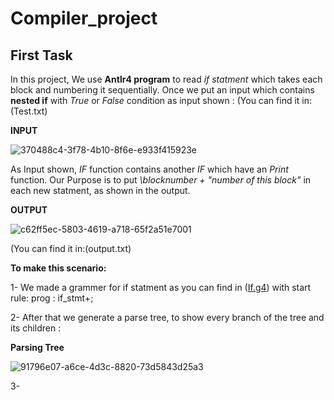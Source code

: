 # Compiler_project

## First Task
In this project, We use **Antlr4 program** to read *if statment* which takes each block and numbering it sequentially.
Once we put an input which contains **nested if** with *True* or *False* condition as input shown :
(You can find it in: (Test.txt)

**INPUT**


![370488c4-3f78-4b10-8f6e-e933f415923e](https://user-images.githubusercontent.com/76706477/226956801-e44c0a25-2c05-4cee-8a12-c28659332ce6.jpg)


As Input shown, *IF* function contains another *IF* which have an *Print* function. Our Purpose is to put *\\blocknumber + "number of this block"* in each new statment, as shown in the output.


**OUTPUT**


![c62ff5ec-5803-4619-a718-65f2a51e7001](https://user-images.githubusercontent.com/76706477/226959632-f7234121-3e54-4754-b9fd-ac177ef74876.jpg)

(You can find it in:(output.txt)

**To make this scenario:**

1- We made a grammer for if statment as you can find in ([If.g4](https://github.com/Asmahan-Rashed/Compiler_project/blob/main/If.g4))
with start rule:
prog : if_stmt+;

2- After that we generate a parse tree, to show every branch of the tree and its children :

**Parsing Tree**

![91796e07-a6ce-4d3c-8820-73d5843d25a3](https://user-images.githubusercontent.com/76706477/226966350-608008d2-bd29-4b44-a86b-ba1f6935ed5e.jpg)

3-
